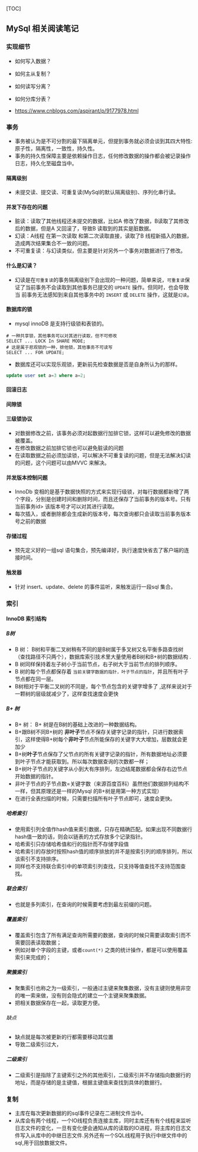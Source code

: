 [TOC]

## MySql 相关阅读笔记

### 实现细节

* 如何写入数据？
* 如何主从复制？
* 如何读写分离？
* 如何分库分表？

* https://www.cnblogs.com/aspirant/p/9177978.html
### 事务

* 事务被认为是不可分割的最下隔离单元，但提到事务就必须会谈到其四大特性: 原子性，隔离性，一致性，持久性。
* 事务的持久性保障主要是依赖操作日志，任何修改数据的操作都会被记录操作日志，持久化至磁盘当中。

#### 隔离级别

* 未提交读、提交读、可重复读(MySql的默认隔离级别)、序列化串行读。

#### 并发下存在的问题

* 脏读：读取了其他线程还未提交的数据，比如A 修改了数据，B读取了其修改后的数据，但是A 又回滚了，导致B 读取到的其实是脏数据。
* 幻读：A线程 在第一次读取 和第二次读取直接，读取了B 线程新插入的数据，造成两次结果集合不一致的问题。
* 不可重复读：与幻读类似，但主要是针对另外一个事务对数据进行了修改。

#### 什么是幻读？

* 幻读是在`可重复读`的事务隔离级别下会出现的一种问题，简单来说，`可重复读`保证了当前事务不会读取到其他事务已提交的 `UPDATE` 操作。但同时，也会导致当  前事务无法感知到来自其他事务中的 `INSERT` 或 `DELETE` 操作，这就是`幻读`。

#### 数据库的锁

* mysql innoDB 是支持行级锁和表锁的。

```mysql
# 一种共享锁，其他事务可以对其进行读取，但不可修改
SELECT ... LOCK In SHARE MODE;
# 这是属于悲观锁的一种，排他锁，其他事务不可读写
SELECT ... FOR UPDATE;
```

* 数据库还可以实现乐观锁，更新前先检查数据是否是自身所认为的那样。

```sql
update user set a=3 where a=2;
```
#### 回滚日志


#### 间隙锁


#### 三级锁协议

* 对数据修改之前，该事务必须对起数据行加排它锁，这样可以避免修改的数据被覆盖。
* 在修改数据之前加排它锁也可以避免脏读的问题
* 在读取数据之前必须加读锁，可以解决不可重复读的问题，但是无法解决幻读的问题，这个问题可以由MVVC 来解决。

#### 并发版本控制问题

* InnoDb 变相的是基于数据快照的方式来实现行级锁，对每行数据都新增了两个字段，分别是创建时间和删除时间，而且还保存了当前事务的版本号。只有当前事务id> 该版本号才可以对其进行读取。
* 每次插入，或者删除都会生成新的版本号，每次查询都只会读取当前事务版本号之前的数据

#### 存储过程

* 预先定义好的一组sql 语句集合，预先编译好，执行速度快省去了客户端的连接时间。

#### 触发器

* 针对 insert、update、delete 的事件监听，来触发运行一段sql 集合。

### 索引

#### InnoDB 索引结构

##### B树

* B 树： B树和平衡二叉树稍有不同的是B树属于多叉树又名平衡多路查找树（查找路径不只两个），数据库索引技术里大量使用者B树和B+树的数据结构 .
* B 树同样保持着左子树小于当前节点，右子树大于当前节点的排列顺序。
* B 树的每个节点都保存着 `当前关键字数据的指针，叶子节点的指针`，并且所有叶子节点都在同一层。
* B树相对于平衡二叉树的不同是，每个节点包含的关键字增多了 ,这样来说对于一颗树的层级就减少了，这样查找速度会更快

##### B+ 树

* B+ 树： B+ 树是在B树的基础上改进的一种数据结构。
* B+跟B树不同B+树的 **非叶子**节点不保存关键字记录的指针，只进行数据索引，这样使得B+树每个**非叶子**节点所能保存的关键字大大增加，层数就会更加少
* B+树**叶子**节点保存了父节点的所有关键字记录的指针，所有数据地址必须要到叶子节点才能获取到。所以每次数据查询的次数都一样；
* B+树叶子节点的关键字从小到大有序排列，左边结尾数据都会保存右边节点开始数据的指针。
* 非叶子节点的子节点数=关键字数（来源百度百科）虽然他们数据排列结构不一样，但其原理还是一样的Mysql 的B+树是用第一种方式实现）
* 在进行全表扫描的时候，只需要扫描所有叶子节点即可，速度会更快。

##### 哈希索引

* 使用索引列全值作hash值来索引数据，只存在精确匹配。如果出现不同数据行hash值一致的话，则会以链表的方式存放多个记录指针。
* 哈希索引只存储哈希值和行的指针而不存储字段值
* 哈希索引的存放时按照hash值的顺序排放的并不是按索引列的顺序排列，所以该索引不支持排序。
* 同样也不支持联合索引中的单项索引列查找，只支持等值查找不支持范围查找。

##### 联合索引
* 也就是多列索引，在查询的时候需要考虑到最左前缀的问题。

##### 覆盖索引

* 覆盖索引包含了所有满足查询所需要的数据，查询的时候只需要读取索引而不需要回表读取数据；
* 例如对单个字段的主键，或者`count(*)` 之类的统计操作，都是可以使用覆盖索引来完成的；

##### 聚簇索引

* 聚集索引也称之为一级索引，一般通过主键来聚集数据，没有主键则使用非空的唯一索来做，没有则会隐式的建立一个主键来聚集数据。
* 把相关数据保存在一起，读取更方便。

###### 缺点

* 缺点就是每次被更新的行都需要移动其位置
* 导致二级索引过大，

##### 二级索引

* 二级索引是指除了主键索引之外的其他索引，二级索引并不存储指向数据行的地址，而是存储的是主键值，根据主键值来查找到具体的数据行。

### 复制

* 主库在每次更新数据的的sql事件记录在二进制文件当中。
* 从库会有两个线程，一个IO线程负责连接主库，同时主库还有有个线程来监听日志文件的变化，一旦有变化便会通知从库的读取的IO进程，将主库的日志文件写入从库中的中继日志文件.另外还有一个SQL线程用于执行中继文件中的sql,用于回放数据文件。
